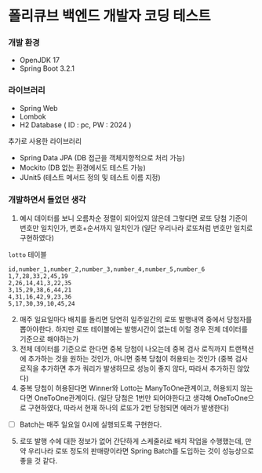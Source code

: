 # 폴리큐브 백엔드 개발자 코딩 테스트

### 개발 환경

- OpenJDK 17
- Spring Boot 3.2.1

### 라이브러리

- Spring Web
- Lombok
- H2 Database ( ID : pc, PW : 2024 )

추가로 사용한 라이브러리

- Spring Data JPA (DB 접근을 객체지향적으로 처리 가능)
- Mockito (DB 없는 환경에서도 테스트 가능)
- JUnit5 (테스트 메서드 정의 및 테스트 이름 지정)

### 개발하면서 들었던 생각

1. 예시 데이터를 보니 오름차순 정렬이 되어있지 않은데 그렇다면 로또 당첨 기준이 번호만 일치인가, 번호+순서까지 일치인가 (일단 우리나라 로또처럼 번호만 일치로 구현하였다)

`lotto` 테이블

```csv
id,number_1,number_2,number_3,number_4,number_5,number_6
1,7,28,33,2,45,19
2,26,14,41,3,22,35
3,15,29,38,6,44,21
4,31,16,42,9,23,36
5,17,30,39,10,45,24
```

2. 매주 일요일마다 배치를 돌리면 당연히 일주일간의 로또 발행내역 중에서 당첨자를 뽑아야한다. 하지만 로또 테이블에는 발행시간이 없는데 이럴 경우 전체 데이터를 기준으로 해야하는가
3. 전체 데이터를 기준으로 한다면 중복 당첨이 나오는데 중복 검사 로직까지 트랜잭션에 추가하는 것을 원하는 것인가, 아니면 중복 당첨이 허용되는 것인가 (중복 검사 로직을 추가하면 추가 쿼리가 발생하므로 성능이 좋지 않다, 따라서 추가하진 않았다)
4. 중복 당첨이 허용된다면 Winner와 Lotto는 ManyToOne관계이고, 허용되지 않는다면 OneToOne관계이다. (일단 당첨은 1번만 되어야한다고 생각해 OneToOne으로 구현하였다, 따라서 현재 하나의 로또가 2번 당첨되면 에러가 발생한다)

- [ ] Batch는 매주 일요일 0시에 실행되도록 구현한다.

5. 로또 발행 수에 대한 정보가 없어 간단하게 스케줄러로 배치 작업을 수행했는데, 만약 우리나라 로또 정도의 판매량이라면 Spring Batch를 도입하는 것이 성능상으로 좋을 것 같다.
